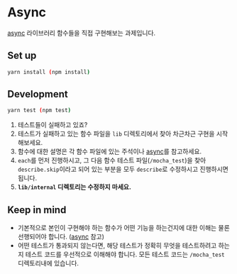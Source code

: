 # Async

[async](http://caolan.github.io/async/docs.html) 라이브러리 함수들을 직접 구현해보는 과제입니다.

## Set up

```sh
yarn install (npm install)
```

## Development

```sh
yarn test (npm test)
```

1. 테스트들이 실패하고 있죠?
2. 테스트가 실패하고 있는 함수 파일을 `lib` 디렉토리에서 찾아 차근차근 구현을 시작해보세요.
3. 함수에 대한 설명은 각 함수 파일에 있는 주석이나 [async](http://caolan.github.io/async/docs.html)를 참고하세요.
4. `each`를 먼저 진행하시고, 그 다음 함수 테스트 파일(`/mocha_test`)을 찾아 `describe.skip`이라고 되어 있는 부분을 모두 `describe`로 수정하시고 진행하시면 됩니다.
5. **`lib/internal` 디렉토리는 수정하지 마세요.**

## Keep in mind

- 기본적으로 본인이 구현해야 하는 함수가 어떤 기능을 하는건지에 대한 이해는 물론 선행되어야 합니다. ([async](http://caolan.github.io/async/docs.html) 참고)
- 어떤 테스트가 통과되지 않는다면, 해당 테스트가 정확히 무엇을 테스트하려고 하는지 테스트 코드를 우선적으로 이해해야 합니다. 모든 테스트 코드는 `/mocha_test` 디렉토리내에 있습니다.
